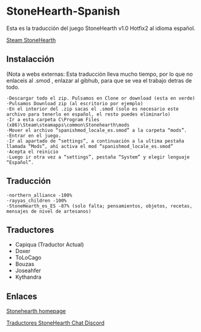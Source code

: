 # StoneHearth-Spanish

Esta es la traducción del juego StoneHearth v1.0 Hotfix2 al idioma español.

[Steam StoneHearth](https://store.steampowered.com/app/253250/Stonehearth/)


## Instalacción

 (Nota a webs externas: Esta traducción lleva mucho tiempo, por lo que no enlaceis al .smod , enlazar al gibhub, para que se vea el trabajo detras de todo.
 
	·Descargar todo el zip. Pulsamos en Clone or download (esta en verde)
	·Pulsamos Download zip (al escritorio por ejemplo)
	·En el interior del .zip sacas el .smod (solo es necesario este archivo para tenerlo en español, el resto puedes eliminarlo)
	·Ir a esta carpeta C\Program Files (x86)\Steam\steamapps\common\Stonehearth\mods
	·Mover el archivo “spanishmod_locale_es.smod” a la carpeta “mods”.
	·Entrar en el juego.
	·Ir al apartado de “settings”, a continuación a la ultima pestaña llamada “Mods”, ahí activa el mod “spanishmod_locale_es.smod”
	·Acepta el reinicio
	·Luego ir otra vez a “settings”, pestaña “System” y elegir lenguaje “Español”.

## Traducción
 
	·northern_alliance -100%
	·rayyas_children -100%
	·StoneHearth_es_ES -87% (solo falta; pensamientos, objetos, recetas, mensajes de nivel de artesanos)

## Traductores

 * Capiqua (Traductor Actual)
 * Doxer
 * ToLoCago
 * Bouzas
 * Joseahfer
 * Kythandra

## Enlaces

[Stonehearth homepage](https://discourse.stonehearth.net/t/es-traduccion-espanol-v1-0/37657) 

[Traductores StoneHearth Chat Discord](https://discord.gg/c2Ttyx)